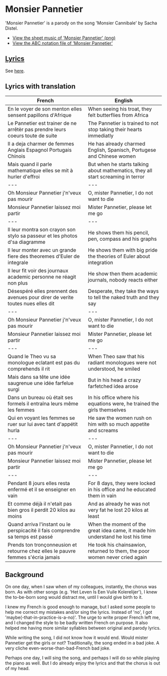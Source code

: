 # Monsier Pannetier

'Monsier Pannetier' is a parody on the song 'Monsier Cannibale' by Sacha Distel.

* [View the sheet music of 'Monsier Pannetier' (png)](63_monsieur_pannetier.png)
* [View the ABC notation file of 'Monsier Pannetier'](63_monsieur_pannetier.abc)

## [Lyrics](63_monsieur_pannetier.txt)

See [here](63_monsieur_pannetier.txt).

## Lyrics with translation

French|English
---|---
En le voyer de son menton elles sensent papillons d'Afrique | When seeing his troat, they felt butterflies from Africa
Le Pannetier est trainer de ne arrêtèr pas prendre leurs coeurs toute de suite | The Pannetier is trained to not stop taking their hearts immediatly
Il a deja charmer de femmes Anglais Espagnol Portugais Chinois | He has already charmed English, Spanisch, Portugese and Chinese women
Mais quand il parle mathematique elles se mit à hurler d'effroi | But when he starts talking about mathematics, they all start screaming in terror
---|---
Oh Monsieur Pannetier j'n'veux pas mourir | O, mister Pannetier, I do not want to die
Monsieur Pannetier laissez moi partir | Mister Pannetier, please let me go
---|---
Il leur montra son crayon son stylo sa passeur et les photos d'sa diagramme | He shows them his pencil, pen, compass and his graphs
Il leur monter avec un grande fiere des theoremes d'Euler de integrale | He shows them with big pride the theories of Euler about integration
Il leur fit voir des journaux academic personne ne réagit non plus | He show then them academic journals, nobody reacts either  
Désespéré elles prennent des avenues pour direr de verite toutes nues elles dit | Desperate, they take the ways to tell the naked truth and they say
---|---
Oh Monsieur Pannetier j'n'veux pas mourir | O, mister Pannetier, I do not want to die
Monsieur Pannetier laissez moi partir | Mister Pannetier, please let me go
---|---
Quand le Theo vu sa monologue eclatant est pas du comprehends il rit | When Theo saw that his radiant monologues were not understood, he smiled
Mais dans sa tête une idée saugrenue une idée farfelue surgi | But in his head a crazy farfetched idea arose
Dans un bureau où était ses formels il entraîna leurs même les femmes | In his office where his equations were, he trained the girls themselves
Qui en voyant les femmes se ruer sur lui avec tant d'appétit hurla | He saw the women rush on him with so much appetite and screams
---|---
Oh Monsieur Pannetier j'n'veux pas mourir | O, mister Pannetier, I do not want to die
Monsieur Pannetier laissez moi partir | Mister Pannetier, please let me go
---|---
Pendant 8 jours elles resta enfermé et il se enseigner en vain | For 8 days, they were locked in his office and he educated them in vain
Et comme déjà il n'etait pas bien gros il perdit 20 kilos au moins | And as already he was not very fat he lost 20 kilos at least
Quand arriva l'instant ou le perspicacité il fais comprendre sa temps est passé | When the moment of the great idea came, it made him understand he lost his time
Prends ton tronçonneusion et retourne chez elles le pauvre femmes s'écria jamais | He took his chainsawion, returned to them, the poor women never cried again

## Background

On one day, when I saw when of my colleagues, instantly, the chorus was born.
As with other songs (e.g. 'Het Leven Is Een Vuile Kolerelijer'), I knew the to-be-born
song would distract me, until I would give birth to it.

I knew my French is good enough to manage, but I asked some people to help
me correct my mistakes and/or sing the lyrics. Instead of 'no', I got
'maybe(-that-in-practice-is-a-no)'. The urge to write proper French left me,
and I changed the style to be badly written French on purpose. It also helped
me having more similar syllables between original and parody lyrics.

While writing the song, I did not know how it would end. Would mister
Pannetier get the girls or not? Traditionally, the song ended in a bad joke.
A very cliche even-worse-than-bad-French bad joke.

Perhaps one day, I will sing the song, and perhaps I will do so while
playing the piano as well. But I do already enjoy the lyrics and that
the chorus is out of my head.
